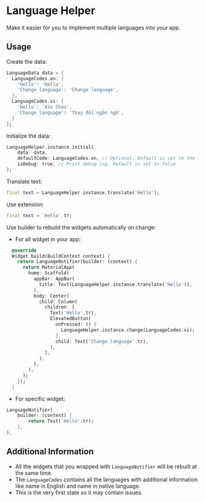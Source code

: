 # Language Helper

Make it easier for you to implement multiple languages into your app.

## Usage

Create the data:

``` dart
LanguageData data = {
  LanguageCodes.en: {
    'Hello': 'Hello',
    'Change language': 'Change language',
  },
  LanguageCodes.vi: {
    'Hello': 'Xin Chào',
    'Change language': 'Thay đổi ngôn ngữ',
  }
};
```

Initialize the data:

``` dart
LanguageHelper.instance.initial(
    data: data,
    defaultCode: LanguageCodes.en, // Optional. Default is set to the first language of [data]
    isDebug: true, // Print debug log. Default is set to false
);
```

Translate text:

``` dart
final text = LanguageHelper.instance.translate('Hello');
```

Use extension:

``` dart
final text = 'Hello'.tr;
```

Use builder to rebuild the widgets automatically on change:

- For all widget in your app:

``` dart
  @override
  Widget build(BuildContext context) {
    return LanguageNotifier(builder: (context) {
      return MaterialApp(
        home: Scaffold(
          appBar: AppBar(
            title: Text(LanguageHelper.instance.translate('Hello')),
          ),
          body: Center(
            child: Column(
              children: [
                Text('Hello'.tr),
                ElevatedButton(
                  onPressed: () {
                    LanguageHelper.instance.change(LanguageCodes.vi);
                  },
                  child: Text('Change language'.tr),
                ),
              ],
            ),
          ),
        ),
      );
    });
  }
```

- For specific widget:

``` dart
LanguageNotifier(
    builder: (context) {
        return Text('Hello'.tr);
    },
),
```

## Additional Information

- All the widgets that you wrapped with `LanguageNotifier` will be rebuilt at the same time.
- The `LanguageCodes` contains all the languages with additional information like name in English and name in native language.
- This is the very first state so it may contain issues.
